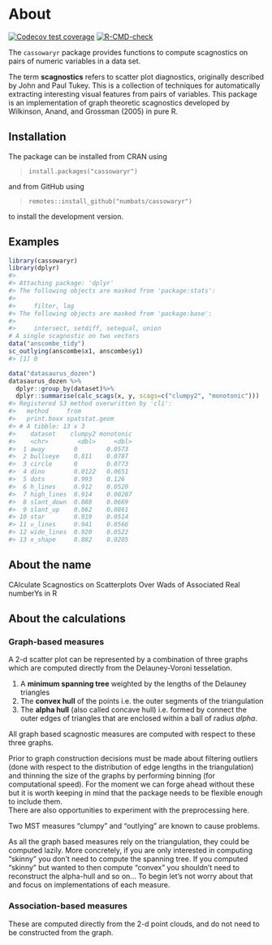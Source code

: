 
<!-- README.md is generated from README.Rmd. Please edit that file -->

# About

<!-- badges: start -->

[![Codecov test
coverage](https://codecov.io/gh/numbats/cassowaryr/branch/master/graph/badge.svg)](https://app.codecov.io/gh/numbats/cassowaryr?branch=master)
[![R-CMD-check](https://github.com/numbats/cassowaryr/workflows/R-CMD-check/badge.svg)](https://github.com/numbats/cassowaryr/actions)
<!-- badges: end -->

The `cassowaryr` package provides functions to compute scagnostics on
pairs of numeric variables in a data set.

The term **scagnostics** refers to scatter plot diagnostics, originally
described by John and Paul Tukey. This is a collection of techniques for
automatically extracting interesting visual features from pairs of
variables. This package is an implementation of graph theoretic
scagnostics developed by Wilkinson, Anand, and Grossman (2005) in pure
R.

## Installation

The package can be installed from CRAN using

> `install.packages("cassowaryr")`

and from GitHub using

> `remotes::install_github("numbats/cassowaryr")`

to install the development version.

## Examples

``` r
library(cassowaryr)
library(dplyr)
#> 
#> Attaching package: 'dplyr'
#> The following objects are masked from 'package:stats':
#> 
#>     filter, lag
#> The following objects are masked from 'package:base':
#> 
#>     intersect, setdiff, setequal, union
# A single scagnostic on two vectors
data("anscombe_tidy")
sc_outlying(anscombe$x1, anscombe$y1)
#> [1] 0
```

``` r
data("datasaurus_dozen")
datasaurus_dozen %>%
  dplyr::group_by(dataset)%>%
  dplyr::summarise(calc_scags(x, y, scags=c("clumpy2", "monotonic")))
#> Registered S3 method overwritten by 'cli':
#>   method     from         
#>   print.boxx spatstat.geom
#> # A tibble: 13 x 3
#>    dataset    clumpy2 monotonic
#>    <chr>        <dbl>     <dbl>
#>  1 away        0        0.0573 
#>  2 bullseye    0.811    0.0787 
#>  3 circle      0        0.0773 
#>  4 dino        0.0122   0.0651 
#>  5 dots        0.993    0.126  
#>  6 h_lines     0.912    0.0520 
#>  7 high_lines  0.914    0.00287
#>  8 slant_down  0.888    0.0669 
#>  9 slant_up    0.862    0.0861 
#> 10 star        0.919    0.0514 
#> 11 v_lines     0.941    0.0566 
#> 12 wide_lines  0.920    0.0522 
#> 13 x_shape     0.882    0.0205
```

## About the name

CAlculate Scagnostics on Scatterplots Over Wads of Associated Real
numberYs in R

## About the calculations

### Graph-based measures

A 2-d scatter plot can be represented by a combination of three graphs
which are computed directly from the Delauney-Voroni tesselation.

1.  A **minimum spanning tree** weighted by the lengths of the Delauney
    triangles
2.  The **convex hull** of the points i.e. the outer segments of the
    triangulation
3.  The **alpha hull** (also called concave hull) i.e. formed by connect
    the outer edges of triangles that are enclosed within a ball of
    radius *alpha*.

All graph based scagnostic measures are computed with respect to these
three graphs.

Prior to graph construction decisions must be made about filtering
outliers (done with respect to the distribution of edge lengths in the
triangulation) and thinning the size of the graphs by performing binning
(for computational speed). For the moment we can forge ahead without
these but it is worth keeping in mind that the package needs to be
flexible enough to include them.  
There are also opportunities to experiment with the preprocessing here.

Two MST measures “clumpy” and “outlying” are known to cause problems.

As all the graph based measures rely on the triangulation, they could be
computed lazily. More concretely, if you are only interested in
computing “skinny” you don’t need to compute the spanning tree. If you
computed “skinny” but wanted to then compute “convex” you shouldn’t need
to reconstruct the alpha-hull and so on… To begin let’s not worry about
that and focus on implementations of each measure.

### Association-based measures

These are computed directly from the 2-d point clouds, and do not need
to be constructed from the graph.
